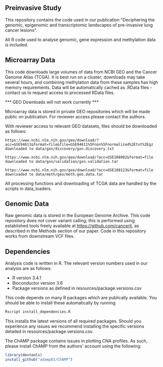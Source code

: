 ## Preinvasive Study

This repository contains the code used in our publication "Deciphering the genomic, epigenomic and transcriptomic landscapes of pre-invasive lung cancer lesions". 

All R code used to analyse genomic, gene expression and methylation data is included.

## Microarray Data

This code downloads large volumes of data from NCBI GEO and the Cancer Genome Atlas (TCGA). It is best run on a cluster; downloads may take several hours, and combining methylation data from these samples has high memory requirements. Data will be automatically cached as .RData files - contact us to request access to processed RData files.

*** GEO Downloads will not work currently ***

Microarray data is stored in private GEO repositories which will be made public on publication. For reviewer access please contact the authors.

With reviewer access to relevant GEO datasets, files should be downloaded as follows:

```
https://www.ncbi.nlm.nih.gov/geo/download/?acc=GSE94611&format=file&file=GSE94611%5Fnon%5Fnormalized%2Etxt%2Egz downloaded to data/gxn/discovery/gxn.discovery.txt

https://www.ncbi.nlm.nih.gov/geo/download/?acc=GSE108082&format=file downloaded to data/gxn/validation/gxn.validation.tar

https://www.ncbi.nlm.nih.gov/geo/download/?acc=GSE108123&format=file downloaded to data/meth/geo/meth.geo.data.tar
```

All processing functions and downloading of TCGA data are handled by the scripts in data_loaders.

## Genomic Data

Raw genomic data is stored in the European Genome Archive. This code repository does not cover variant calling; this is performed using established tools freely available at https://github.com/cancerit, as described in the Methods section of our paper. Code in this repository works from downstream VCF files.

## Dependencies

Analysis code is written in R. The relevant version numbers used in our analysis are as follows:

* R version 3.4.1
* Bioconductor version 3.6
* Package versions as defined in resources/package.versions.csv

This code depends on many R packages which are publically available. You should be able to install these automatically by running 

```r
Rscript install_dependencies.R
```
  
This installs the latest versions of all required packages. Should you experience any issues we recommend installing the specific versions detailed in resources/package.versions.csv.

The ChAMP package contains issues in plotting CNA profiles. As such, please install ChAMP from the authors' account using the following:

```r
library(devtools)
install_github("adamp83/ChAMP")
```